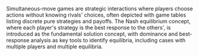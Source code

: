 Simultaneous-move games are strategic interactions where players choose actions without knowing rivals' choices, often depicted with game tables listing discrete pure strategies and payoffs. The Nash equilibrium concept, where each player's strategy is the best response to the others', is introduced as the fundamental solution concept, with dominance and best-response analysis as key tools to identify equilibria, including cases with multiple players and multiple equilibria.
